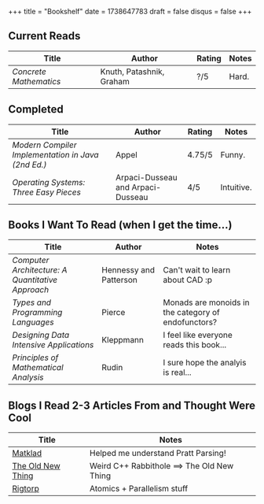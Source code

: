 +++
title = "Bookshelf"
date = 1738647783
draft = false
disqus = false
+++

## Current Reads

| Title | Author | Rating | Notes |
| --- | --- | --- | --- |
| *Concrete Mathematics* | Knuth, Patashnik, Graham | ?/5 | Hard. |

## Completed

| Title | Author | Rating | Notes |
| --- | --- | --- | --- |
| *Modern Compiler Implementation in Java (2nd Ed.)* | Appel | 4.75/5 | Funny. |
| *Operating Systems: Three Easy Pieces* | Arpaci-Dusseau and Arpaci-Dusseau | 4/5 | Intuitive. |


## Books I Want To Read (when I get the time...)

| Title | Author | Notes |
| --- | --- | --- |
| *Computer Architecture: A Quantitative Approach* | Hennessy and Patterson| Can't wait to learn about CAD :p |
| *Types and Programming Languages* | Pierce | Monads are monoids in the category of endofunctors? |
| *Designing Data Intensive Applications* | Kleppmann | I feel like everyone reads this book... |
| *Principles of Mathematical Analysis* | Rudin | I sure hope the analyis is real... |

## Blogs I Read 2-3 Articles From and Thought Were Cool

| Title | Notes |
| --- | --- |
| [Matklad](https://matklad.github.io/) | Helped me understand Pratt Parsing! |
| [The Old New Thing](https://devblogs.microsoft.com/oldnewthing/) | Weird C++ Rabbithole ==> The Old New Thing |
| [Rigtorp](https://rigtorp.se/) | Atomics + Parallelism stuff |
